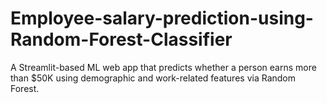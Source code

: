 # Employee-salary-prediction-using-Random-Forest-Classifier
A Streamlit-based ML web app that predicts whether a person earns more than $50K using demographic and work-related features via Random Forest.
